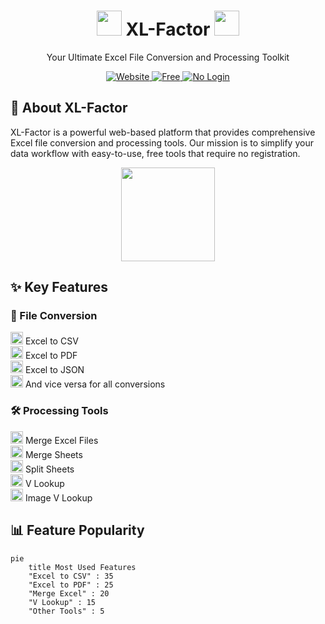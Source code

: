 <div align="center">
  <h1>
    <img src="https://cdn.jsdelivr.net/gh/devicons/devicon/icons/excel/excel-original.svg" width="40" height="40"/>
    XL-Factor
    <img src="https://cdn.jsdelivr.net/gh/devicons/devicon/icons/excel/excel-original.svg" width="40" height="40"/>
  </h1>
  <p>Your Ultimate Excel File Conversion and Processing Toolkit</p>
  
  <p>
    <a href="https://www.xl-factor.com" target="_blank">
      <img src="https://img.shields.io/badge/Visit-Website-blue?style=for-the-badge&logo=google-chrome" alt="Website"/>
    </a>
    <a href="#">
      <img src="https://img.shields.io/badge/100%25-Free-success?style=for-the-badge&logo=open-source-initiative" alt="Free"/>
    </a>
    <a href="#">
      <img src="https://img.shields.io/badge/No-Login-important?style=for-the-badge&logo=privacy" alt="No Login"/>
    </a>
  </p>
</div>

## 🚀 About XL-Factor

XL-Factor is a powerful web-based platform that provides comprehensive Excel file conversion and processing tools. Our mission is to simplify your data workflow with easy-to-use, free tools that require no registration.

<div align="center">
  <img src="https://cdn.jsdelivr.net/gh/devicons/devicon/icons/excel/excel-original-wordmark.svg" width="150"/>
</div>

## ✨ Key Features

### 🔄 File Conversion
<div>
  <img src="https://cdn.jsdelivr.net/gh/devicons/devicon/icons/filezilla/filezilla-plain.svg" width="20"/> Excel to CSV<br>
  <img src="https://cdn.jsdelivr.net/gh/devicons/devicon/icons/pdf/pdf-original.svg" width="20"/> Excel to PDF<br>
  <img src="https://cdn.jsdelivr.net/gh/devicons/devicon/icons/javascript/javascript-original.svg" width="20"/> Excel to JSON<br>
  <img src="https://cdn.jsdelivr.net/gh/devicons/devicon/icons/filezilla/filezilla-plain.svg" width="20"/> And vice versa for all conversions
</div>

### 🛠️ Processing Tools
<div>
  <img src="https://cdn.jsdelivr.net/gh/devicons/devicon/icons/git/git-original.svg" width="20"/> Merge Excel Files<br>
  <img src="https://cdn.jsdelivr.net/gh/devicons/devicon/icons/github/github-original.svg" width="20"/> Merge Sheets<br>
  <img src="https://cdn.jsdelivr.net/gh/devicons/devicon/icons/codeigniter/codeigniter-plain.svg" width="20"/> Split Sheets<br>
  <img src="https://cdn.jsdelivr.net/gh/devicons/devicon/icons/visualstudio/visualstudio-plain.svg" width="20"/> V Lookup<br>
  <img src="https://cdn.jsdelivr.net/gh/devicons/devicon/icons/filezilla/filezilla-plain.svg" width="20"/> Image V Lookup
</div>

## 📊 Feature Popularity

```mermaid
pie
    title Most Used Features
    "Excel to CSV" : 35
    "Excel to PDF" : 25
    "Merge Excel" : 20
    "V Lookup" : 15
    "Other Tools" : 5
